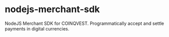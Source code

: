 # nodejs-merchant-sdk
NodeJS Merchant SDK for COINQVEST. Programmatically accept and settle payments in digital currencies.
